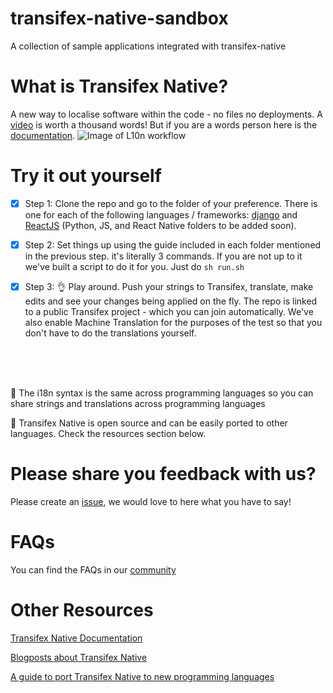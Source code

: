 # transifex-native-sandbox
A collection of sample applications integrated with transifex-native

# What is Transifex Native?

A new way to localise software within the code - no files no deployments. A [video](https://www.youtube.com/watch?v=SzEOCKNjRZU) is worth a thousand words!
But if you are a words person here is the [documentation](https://docs.transifex.com/transifex-native-sdk-overview/introduction).
![Image of L10n workflow](https://cdn.transifex.com/docs-images/L10n_aware_flow.png)

# Try it out yourself

  
  - [x] Step 1: Clone the repo and go to the folder of your preference. There is one for each of the following languages / frameworks: [django](https://github.com/transifex/transifex-native-sandbox/tree/master/django) and [ReactJS](https://github.com/transifex/transifex-native-sandbox/tree/master/reactjs) (Python, JS, and React Native folders to be added soon).


  - [x] Step 2: Set things up using the guide included in each folder mentioned in the previous step. it's literally 3 commands. 
        If you are not up to it we've built a script to do it for you. Just do ```sh run.sh```
  

  - [x] Step 3: :ok_hand: Play around. Push your strings to Transifex, translate, make edits and see your changes being applied on the fly. The repo is linked to a public Transifex project - which you can join automatically. We've also enable Machine Translation for the purposes of the test so that you don't have to do the translations yourself.
   
   

  <br/>
  <br/>
  <br/>
  
  :metal: The i18n syntax is the same across programming languages so you can share strings and translations across programming languages
 
 
  :metal:	Transifex Native is open source and can be easily ported to other languages. Check the resources section below.
 


# Please share you feedback with us?
Please create an [issue](https://github.com/transifex/transifex-native-sandbox/issues/new), we would love to here what you have to say!

# FAQs
You can find the FAQs in our [community](https://community.transifex.com/c/transifex-native/17)

# Other Resources
[Transifex Native Documentation](https://docs.transifex.com/transifex-native-sdk-overview/introduction)

[Blogposts about Transifex Native](https://www.transifex.com/blog/category/tx-native/)

[A guide to port Transifex Native to new programming languages](https://transifex.github.io/native-specs/)


